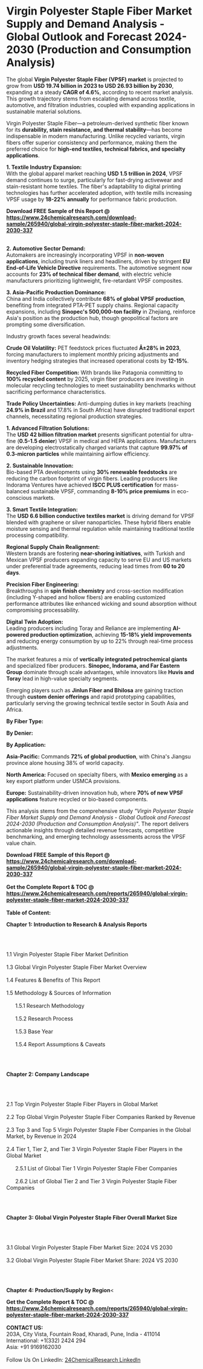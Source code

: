 <h1>Virgin Polyester Staple Fiber Market Supply and Demand Analysis - Global Outlook and Forecast 2024-2030 (Production and Consumption Analysis)</h1><p>The global <strong>Virgin Polyester Staple Fiber (VPSF) market</strong> is projected to grow from <strong>USD 19.74 billion in 2023 to USD 26.93 billion by 2030</strong>, expanding at a steady <strong>CAGR of 4.6%</strong>, according to recent market analysis. This growth trajectory stems from escalating demand across textile, automotive, and filtration industries, coupled with expanding applications in sustainable material solutions.</p><p>Virgin Polyester Staple Fiber—a petroleum-derived synthetic fiber known for its <strong>durability, stain resistance, and thermal stability</strong>—has become indispensable in modern manufacturing. Unlike recycled variants, virgin fibers offer superior consistency and performance, making them the preferred choice for <strong>high-end textiles, technical fabrics, and specialty applications</strong>.</p><p><strong>1. Textile Industry Expansion:</strong><br>
With the global apparel market reaching <strong>USD 1.5 trillion in 2024</strong>, VPSF demand continues to surge, particularly for fast-drying activewear and stain-resistant home textiles. The fiber's adaptability to digital printing technologies has further accelerated adoption, with textile mills increasing VPSF usage by <strong>18-22% annually</strong> for performance fabric production.</p><div><b>Download FREE Sample of this Report @ 
            <a href="https://www.24chemicalresearch.com/download-sample/265940/global-virgin-polyester-staple-fiber-market-2024-2030-337">
            https://www.24chemicalresearch.com/download-sample/265940/global-virgin-polyester-staple-fiber-market-2024-2030-337</a></b></div><br><p><strong>2. Automotive Sector Demand:</strong><br>
Automakers are increasingly incorporating VPSF in <strong>non-woven applications</strong>, including trunk liners and headliners, driven by stringent <strong>EU End-of-Life Vehicle Directive</strong> requirements. The automotive segment now accounts for <strong>23% of technical fiber demand</strong>, with electric vehicle manufacturers prioritizing lightweight, fire-retardant VPSF composites.</p><p><strong>3. Asia-Pacific Production Dominance:</strong><br>
China and India collectively contribute <strong>68% of global VPSF production</strong>, benefiting from integrated PTA-PET supply chains. Regional capacity expansions, including <strong>Sinopec's 500,000-ton facility</strong> in Zhejiang, reinforce Asia's position as the production hub, though geopolitical factors are prompting some diversification.</p><p>Industry growth faces several headwinds:</p><p><strong>Crude Oil Volatility:</strong> PET feedstock prices fluctuated <strong>Â±28% in 2023</strong>, forcing manufacturers to implement monthly pricing adjustments and inventory hedging strategies that increased operational costs by <strong>12-15%</strong>.</p><p><strong>Recycled Fiber Competition:</strong> With brands like Patagonia committing to <strong>100% recycled content</strong> by 2025, virgin fiber producers are investing in molecular recycling technologies to meet sustainability benchmarks without sacrificing performance characteristics.</p><p><strong>Trade Policy Uncertainties:</strong> Anti-dumping duties in key markets (reaching <strong>24.9% in Brazil</strong> and 17.8% in South Africa) have disrupted traditional export channels, necessitating regional production strategies.</p><p><strong>1. Advanced Filtration Solutions:</strong><br>
The <strong>USD 42 billion filtration market</strong> presents significant potential for ultra-fine (<strong>0.5-1.5 denier</strong>) VPSF in medical and HEPA applications. Manufacturers are developing electrostatically charged variants that capture <strong>99.97% of 0.3-micron particles</strong> while maintaining airflow efficiency.</p><p><strong>2. Sustainable Innovation:</strong><br>
Bio-based PTA developments using <strong>30% renewable feedstocks</strong> are reducing the carbon footprint of virgin fibers. Leading producers like Indorama Ventures have achieved <strong>ISCC PLUS certification</strong> for mass-balanced sustainable VPSF, commanding <strong>8-10% price premiums</strong> in eco-conscious markets.</p><p><strong>3. Smart Textile Integration:</strong><br>
The <strong>USD 6.6 billion conductive textiles market</strong> is driving demand for VPSF blended with graphene or silver nanoparticles. These hybrid fibers enable moisture sensing and thermal regulation while maintaining traditional textile processing compatibility.</p><p><strong>Regional Supply Chain Realignment:</strong><br>
	Western brands are fostering <strong>near-shoring initiatives</strong>, with Turkish and Mexican VPSF producers expanding capacity to serve EU and US markets under preferential trade agreements, reducing lead times from <strong>60 to 20 days</strong>.</p><p><strong>Precision Fiber Engineering:</strong><br>
	Breakthroughs in <strong>spin finish chemistry</strong> and cross-section modification (including Y-shaped and hollow fibers) are enabling customized performance attributes like enhanced wicking and sound absorption without compromising processability.</p><p><strong>Digital Twin Adoption:</strong><br>
	Leading producers including Toray and Reliance are implementing <strong>AI-powered production optimization</strong>, achieving <strong>15-18% yield improvements</strong> and reducing energy consumption by up to 22% through real-time process adjustments.</p><p>The market features a mix of <strong>vertically integrated petrochemical giants</strong> and specialized fiber producers. <strong>Sinopec, Indorama, and Far Eastern Group</strong> dominate through scale advantages, while innovators like <strong>Huvis and Toray</strong> lead in high-value specialty segments.</p><p>Emerging players such as <strong>Jinlun Fiber and Bhilosa</strong> are gaining traction through <strong>custom denier offerings</strong> and rapid prototyping capabilities, particularly serving the growing technical textile sector in South Asia and Africa.</p><p><strong>By Fiber Type:</strong></p><p><strong>By Denier:</strong></p><p><strong>By Application:</strong></p><p><strong>Asia-Pacific:</strong> Commands <strong>72% of global production</strong>, with China's Jiangsu province alone housing 38% of world capacity.</p><p><strong>North America:</strong> Focused on specialty fibers, with <strong>Mexico emerging</strong> as a key export platform under USMCA provisions.</p><p><strong>Europe:</strong> Sustainability-driven innovation hub, where <strong>70% of new VPSF applications</strong> feature recycled or bio-based components.</p><p>This analysis stems from the comprehensive study <em>"Virgin Polyester Staple Fiber Market Supply and Demand Analysis - Global Outlook and Forecast 2024-2030 (Production and Consumption Analysis)"</em>. The report delivers actionable insights through detailed revenue forecasts, competitive benchmarking, and emerging technology assessments across the VPSF value chain.</p><div><b>Download FREE Sample of this Report @ 
            <a href="https://www.24chemicalresearch.com/download-sample/265940/global-virgin-polyester-staple-fiber-market-2024-2030-337">
            https://www.24chemicalresearch.com/download-sample/265940/global-virgin-polyester-staple-fiber-market-2024-2030-337</a></b></div><br><div><b>Get the Complete Report & TOC @ 
            <a href="https://www.24chemicalresearch.com/reports/265940/global-virgin-polyester-staple-fiber-market-2024-2030-337">
            https://www.24chemicalresearch.com/reports/265940/global-virgin-polyester-staple-fiber-market-2024-2030-337</a></b></div><br>
            <b>Table of Content:</b><p><p><strong>Chapter 1: Introduction to Research &amp; Analysis Reports</strong></p><br />
<br />
<p>1.1 Virgin Polyester Staple Fiber  Market Definition<br /><br />
1.3 Global Virgin Polyester Staple Fiber  Market Overview<br /><br />
1.4 Features &amp; Benefits of This Report<br /><br />
1.5 Methodology &amp; Sources of Information<br /><br />
&nbsp;&nbsp;&nbsp;&nbsp;&nbsp; 1.5.1 Research Methodology<br /><br />
&nbsp;&nbsp;&nbsp;&nbsp;&nbsp; 1.5.2 Research Process<br /><br />
&nbsp;&nbsp;&nbsp;&nbsp;&nbsp; 1.5.3 Base Year<br /><br />
&nbsp;&nbsp;&nbsp;&nbsp;&nbsp; 1.5.4 Report Assumptions &amp; Caveats</p><br />
<br />
<p><strong>Chapter 2: Company Landscape</strong></p><br />
<br />
<p>2.1 Top Virgin Polyester Staple Fiber  Players in Global Market<br /><br />
2.2 Top Global Virgin Polyester Staple Fiber  Companies Ranked by Revenue<br /><br />
2.3 Top 3 and Top 5 Virgin Polyester Staple Fiber  Companies in the Global Market, by Revenue in 2024<br /><br />
2.4 Tier 1, Tier 2, and Tier 3 Virgin Polyester Staple Fiber  Players in the Global Market<br /><br />
&nbsp;&nbsp;&nbsp;&nbsp;&nbsp; 2.5.1 List of Global Tier 1 Virgin Polyester Staple Fiber  Companies<br /><br />
&nbsp;&nbsp;&nbsp;&nbsp;&nbsp; 2.6.2 List of Global Tier 2 and Tier 3 Virgin Polyester Staple Fiber  Companies</p><br />
<br />
<p><strong>Chapter 3: Global Virgin Polyester Staple Fiber  Overall Market Size</strong></p><br />
<br />
<p>3.1 Global Virgin Polyester Staple Fiber  Market Size: 2024 VS 2030<br /><br />
3.2 Global Virgin Polyester Staple Fiber  Market Share: 2024 VS 2030</p><br />
<br />
<p><strong>Chapter 4: Production/Supply by Region</strong><</p><div><b>Get the Complete Report & TOC @ 
            <a href="https://www.24chemicalresearch.com/reports/265940/global-virgin-polyester-staple-fiber-market-2024-2030-337">
            https://www.24chemicalresearch.com/reports/265940/global-virgin-polyester-staple-fiber-market-2024-2030-337</a></b></div><br><b>CONTACT US:</b><br>
            203A, City Vista, Fountain Road, Kharadi, Pune, India - 411014<br>
            International: +1(332) 2424 294<br>
            Asia: +91 9169162030 <br><br>
            Follow Us On LinkedIn: <a href="https://www.linkedin.com/company/24chemicalresearch/">24ChemicalResearch LinkedIn</a>
